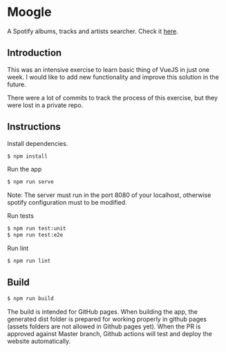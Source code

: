 # Moogle
A Spotify albums, tracks and artists searcher.
Check it [here](https://educorzo.github.io/Moogle/).

## Introduction
This was an intensive exercise to learn basic thing of VueJS in just one week. I would like to add new functionality and improve this solution in the future.

There were a lot of commits to track the process of this exercise, but they were lost in a private repo.

## Instructions

Install dependencies.
```sh
$ npm install
```

Run the app
```sh
$ npm run serve
```
Note: The server must run in the port 8080 of your localhost, otherwise spotify configuration must to be modified.

Run tests
```sh
$ npm run test:unit
$ npm run test:e2e
```

Run lint
```sh
$ npm run lint
```

## Build
```sh
$ npm run build
```
The build is intended for GitHub pages. When building the app, the generated dist folder is prepared for working properly in github pages (assets folders are not allowed in Github pages yet). When the PR is approved against Master branch, Github actions will test and deploy the website automatically.
